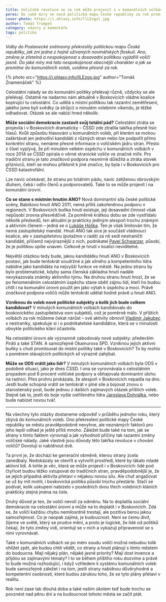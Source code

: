 ```yaml
---
title: Voličská revoluce se za rok může projevit i v komunálních volbách
perex: Do jaké míry se nová politická mapa České republiky za rok promítne do komunálních voleb?
cover-photo: https://i.ohlasy.info/llLEzgol.jpg
author: Tomáš Trumpeš
category: názory a komentáře
tags: politika
---
```


*Volby do Poslanecké sněmovny překreslily politickou mapu České republiky, jak zní jedna z hojně užívaných novinářských floskulí. Ano, změna je zřetelná a nespokojenost s dosavadní politikou vyjádřili voliči jasně. Do jaké míry má tato nespokojenost obecnější charakter a jak se promítne do komunálních voleb, uvidíme přesně za rok.*

{% photo src="https://i.ohlasy.info/llLEzgo.jpg" author="Tomáš Znamenáček" %}

Celostátní nálady se do komunální politiky přelévají různě, vždycky se ale přelévají. Ostatně ne nadarmo nám aktuálně v Boskovicích vládne koalice kopírující tu celostátní. Co udělá s místní politikou tak razantní zemětřesení, jakého jsme byli svědky (a strůjci) o minulém volebním víkendu, je těžké odhadovat. Otázek se ale nabízí hned několik:

**Může sociální demokracie zastavit svůj totální pád?** Celostátní ztráta se projevila i v Boskovicích dramaticky – ČSSD zde ztratila takřka přesně tisíc hlasů. Kvůli způsobu hlasování u komunálních voleb, při kterém se mohou zaškrtávat jen jednotliví kandidáti z různých stran nebo lze podpořit přímo konkrétní stranu, nemáme přesné informace o voličském jádru stran. Přesto z čísel vyplývá, že při minulém velkém úspěchu v komunálních volbách v roce 2014 se ČSSD opírala o věrné stranické voliče ve značné míře. Pro tradiční stranu je tato *značková* podpora nesmírně důležitá a ztráta stovek příznivců, kteří se mohou přiklonit k jiné *značce*, by byla i v Boskovicích pro ČSSD katastrofální.

Lze navíc očekávat, že stranu po totálním pádu, navíc zatíženou obrovským dluhem, čeká i odliv členů a podporovatelů. Také to se může projevit i na komunální úrovni.

**Co se stane s místním hnutím ANO?** Nová dominantní síla české politické scény, Babišovo hnutí ANO 2011, nemá příliš zakořeněnou podporu v regionech. V Boskovicích buňka hnutí existuje, její dosavadní činnost však nepůsobí zrovna přesvědčivě. Za poměrně krátkou dobu se zde vystřídalo několik předsedů, ten aktuální je prakticky jediným alespoň trochu známým a aktivním členem – jedná se o [Lukáše Holíka](http://www.ohlasy.info/clanky/2015/04/rozhovor-lukas-holik.html). Ten je však limitován tím, že nemá zastupitelský mandát. Hnutí ANO tak sice je součástí vládnoucí koalice, ale v zastupitelstvu (potažmo v radě) za ně sedí nestraničtí kandidáti, přičemž nejvýraznější z nich, podnikatel [Pavel Schwarzer](http://www.ohlasy.info/clanky/2016/05/rozhovor-schwarzer.html), působí, že je politikou spíše unaven. Celkově je hnutí v koalici neviditelné.

Největší otázkou tedy bude, jakou kandidátku hnutí ANO v Boskovicích postaví, jak bude tentokrát soudržné a jak silného a kompetentního lídra nabídne jako kandidáta na nejvyšší funkce ve městě. Na jednu stranu by bylo problematické, kdyby sama členská základna hnutí nadále nevykazovala známky aktivního týmu. Na druhou stranu hnutí hrozí, že se po fenomenálním celostátním úspěchu stane obětí zájmu lidí, kteří ho budou chtít i na komunální úrovni použít jen jako výtah k úspěchu a moci. Právě *značková* podpora voličů může tentokrát udělat hodně právě u hnutí ANO.

**Vzniknou do voleb nové politické subjekty a kolik jich bude celkem kandidovat?** V minulých komunálních volbách kandidovalo do boskovického zastupitelstva osm subjektů, což je poměrně málo. V příštích volbách za rok můžeme čekat nárůst – své aktivity obnovil [Vladimír Jakubec](http://www.ohlasy.info/clanky/2016/06/rozhovor-jakubec.html) s nestraníky, spekuluje si i o podnikatelské kandidátce, která se v minulosti obvykle politického klání účastnila.

Na celostátní úrovni ale významně zabodovaly nové subjekty: především Piráti a také STAN. A samozřejmě Okamurova SPD. Vzniknou jejich aktivní buňky s chutí promlouvat do místní politiky také v Boskovicích? To by mohlo s poměrem stávajících politických sil výrazně zahýbat.

**Může se ODS vrátit jako lídr?** V minulých komunálních volbách byla ODS v podobné situaci, jako je dnes ČSSD. I ona se vyrovnávala s celostátním propadem pod 8 procent voličské podpory a obhajovala dominantní úlohu na radnici. Přes prohru prokázala, že alespoň v Boskovicích nepadla na dno. Jestli bude schopná vrátit se tentokrát v plné síle a bojovat znovu o starostenský post, bude jednou z dalších zajímavých otázek příštích voleb. Stejně tak to, jestli do boje vyšle ostříleného lídra [Jaroslava Dohnálka](http://www.ohlasy.info/clanky/2015/02/rozhovor-jaroslav-dohnalek.html), nebo bude nabízet novou tvář.

---

Na všechny tyto otázky dostaneme odpověď v průběhu jednoho roku, který zbývá do komunálních voleb. Ono překreslení politické mapy České republiky se městu pravděpodobně nevyhne, ale neznámých faktorů pro jeho lepší odhad je ještě příliš mnoho. Záležet bude také na tom, jak se strany s tímto faktem vyrovnají a jak vyhodnotí příčiny tak razantní změny voličské nálady. Jaké vlastně jsou důvody této takřka revoluce v chování voličů? Dovoluji si nabídnout dvě.

Ta první je, že dochází ke generační obměně, kterou strany zcela zanedbaly. Nedokázaly se otevřít a vytvořit prostředí, které by lákalo mladé aktivní lidi. A tohle je věc, která se může projevit i v Boskovicích: lidé pod čtyřicet budou těžko vstupovat do tradičních stran, pravděpodobnější je, že se jejich případná aktivita přetaví v nějakou novou sílu. Ale chuť angažovat se už by mít mohli, i boskovická politika působí trochu přestárle. Stačí se podívat, kolik uskupení nabízelo v posledních dvou třech volebních kláních prakticky stejná jména na čele.

Druhý důvod je ten, že voliči nevolí za odměnu. Na to doplatila sociální demokracie na celostátní úrovni a může na to doplatit i v Boskovicích. Zdá se, že voliči každou chybu nemilosrdně trestají, ale pozitiva berou jakou samozřejmost. Co je naopak zajímá, je budoucnost. Není se čemu divit, žijeme ve světě, který se prudce mění, a proto je logické, že lidé od politiků čekají, že tyto změny vidí, orientují se v nich a vykazují připravenost se s nimi vyrovnávat.

Také v komunálních volbách se po mém soudu voliči možná nebudou tolik ohlížet zpět, ale budou chtít vědět, co strany a hnutí plánují s tímto městem do budoucna. Mají nějaký plán, nějaké jasné priority? Mají dost invence a přijdou se zajímavými tématy? I to se během příštího roku dozvíme a právě to bude možná rozhodující, i když vzhledem k systému komunálních voleb bude samozřejmě záležet i na tom, jestli strany nabídnou důvěryhodné a kompetentní osobnosti, které budou zárukou toho, že se tyto plány přetaví v realitu.

Rok není zase tak dlouhá doba a také našim úkolem teď bude trochu se povznést nad pěnu dní a na budoucnost tohoto města se začít ptát.
